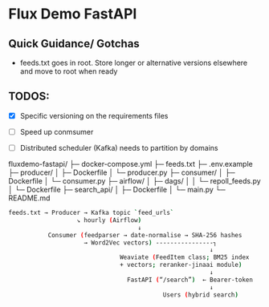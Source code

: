 # Flux Demo FastAPI

## Quick Guidance/ Gotchas

- feeds.txt goes in root. Store longer or alternative versions elsewhere and move to root when ready

## TODOS:

- [x] Specific versioning on the requirements files
- [ ] Speed up conmsumer
- [ ] Distributed scheduler (Kafka) needs to partition by domains


fluxdemo-fastapi/
├─ docker-compose.yml
├─ feeds.txt
├─ .env.example
├─ producer/
│  ├─ Dockerfile
│  └─ producer.py
├─ consumer/
│  ├─ Dockerfile
│  └─ consumer.py
├─ airflow/
│  ├─ dags/
│  │  └─ repoll_feeds.py
│  └─ Dockerfile
├─ search_api/
│  ├─ Dockerfile
│  └─ main.py
└─ README.md


```bash
feeds.txt → Producer → Kafka topic `feed_urls`
                   ↘︎ hourly (Airflow)
                                    ↓
           Consumer (feedparser → date-normalise → SHA-256 hashes
                     → Word2Vec vectors) ----------------┐
                                                        ↓
                               Weaviate (FeedItem class; BM25 index
                               + vectors; reranker-jinaai module)
                                                        ↓
                                 FastAPI (“/search”)  ← Bearer-token
                                                        ↓
                                           Users (hybrid search)
```

